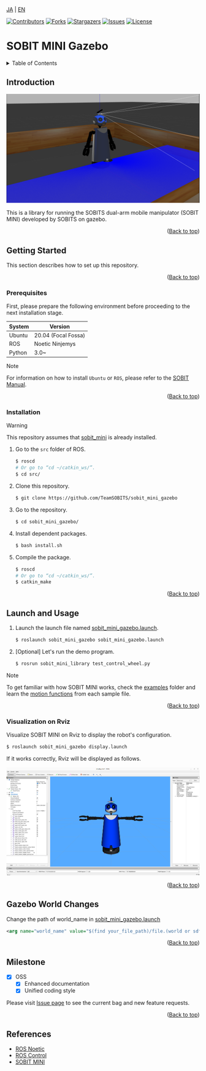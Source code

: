 <a name="readme-top"></a>

[JA](README.md) | [EN](README.en.md)

[![Contributors][contributors-shield]][contributors-url]
[![Forks][forks-shield]][forks-url]
[![Stargazers][stars-shield]][stars-url]
[![Issues][issues-shield]][issues-url]
[![License][license-shield]][license-url]

# SOBIT MINI Gazebo

<!--TABLE OF CONTENTS-->
<details>
   <summary>Table of Contents</summary>
   <ol>
    <li>
      <a href="#introduction">Introduction</a>
    </li>
    <li>
      <a href="#getting-started">Getting Started</a>
      <ul>
        <li><a href="#prerequisites">Prerequisites</a></li>
        <li><a href="#installation">Installation</a></li>
      </ul>
    </li>
    <li>
    <a href="#launch-and-usage">Launch and Usage</a>
      <ul>
        <li><a href="#visualization-on-rviz">Visualization on Rviz</a></li>
      </ul>
    </li>
    <li><a href="#gazebo-world-changes">Gazebo World Changes</a></li>
    <li><a href="#milestone">Milestone</a></li>
    <li><a href="#references">References</a></li>
   </ol>
</details>

<!--Introduction to the Repository-->
## Introduction
![](img/sobit_mini_gazebo.png)

This is a library for running the SOBITS dual-arm mobile manipulator (SOBIT MINI) developed by SOBITS on gazebo.

<p align="right">(<a href="#readme-top">Back to top</a>)</p>


<!-- Getting Started -->
## Getting Started

This section describes how to set up this repository.
<p align="right">(<a href="#readme-top">Back to top</a>)</p>


### Prerequisites

First, please prepare the following environment before proceeding to the next installation stage.

| System  | Version |
| ------------- | ------------- |
| Ubuntu | 20.04 (Focal Fossa) |
| ROS | Noetic Ninjemys |
| Python | 3.0~ |

> [!NOTE]
> For information on how to install `Ubuntu` or `ROS`, please refer to the [SOBIT Manual](https://github.com/TeamSOBITS/sobits_manual#%E9%96%8B%E7%99%BA%E7%92%B0%E5%A2%83%E3%81%AB%E3%81%A4%E3%81%84%E3%81%A6).

<p align="right">(<a href="#readme-top">Back to top</a>)</p>


### Installation

> [!WARNING]
> This repository assumes that [sobit_mini](https://github.com/TeamSOBITS/sobit_mini.git) is already installed.

1. Go to the `src` folder of ROS.
   ```sh
   $ roscd
   # Or go to “cd ~/catkin_ws/”.
   $ cd src/
   ```
2. Clone this repository.
   ```sh
   $ git clone https://github.com/TeamSOBITS/sobit_mini_gazebo
   ```
3. Go to the repository.
   ```sh
   $ cd sobit_mini_gazebo/
   ```
4. Install dependent packages.
   ```sh
   $ bash install.sh
   ```
5. Compile the package.
   ```sh
   $ roscd
   # Or go to “cd ~/catkin_ws/”.
   $ catkin_make
   ```

<p align="right">(<a href="#readme-top">Back to top</a>)</p>


<!-- Launch and Usage -->
## Launch and Usage

1. Launch the launch file named [sobit_mini_gazebo.launch](sobit_mini_gazebo/sobit_mini_gazebo/launch/sobit_mini_gazebo.launch).
   ```sh
   $ roslaunch sobit_mini_gazebo sobit_mini_gazebo.launch
   ```
2. [Optional] Let's run the demo program.
   ```sh
   $ rosrun sobit_mini_library test_control_wheel.py
   ```

> [!NOTE]
> To get familiar with how SOBIT MINI works, check the [examples](sobit_mini_library/example/) folder and learn the [motion functions](https://github.com/TeamSOBITS/sobit_mini.git) from each sample file.

<p align="right">(<a href="#readme-top">Back to top</a>)</p>


### Visualization on Rviz

Visualize SOBIT MINI on Rviz to display the robot's configuration.

```sh
$ roslaunch sobit_mini_gazebo display.launch
```

If it works correctly, Rviz will be displayed as follows.

![SOBIT MINI Display with Rviz](img/sobit_mini_display.png)

<p align="right">(<a href="#readme-top">Back to top</a>)</p>


<!-- Gazebo World Changes -->
## Gazebo World Changes

Change the path of world_name in [sobit_mini_gazebo.launch](launch/sobit_mini_gazebo.launch)
```xml
<arg name="world_name" value="$(find your_file_path)/file.(world or sdf)"/>
```

<p align="right">(<a href="#readme-top">Back to top</a>)</p>


<!-- Milestone -->
## Milestone

- [x] OSS
    - [x] Enhanced documentation
    - [x] Unified coding style

Please visit [Issue page][issues-url] to see the current bag and new feature requests.

<p align="right">(<a href="#readme-top">Back to top</a>)</p>

<!-- References -->
## References

* [ROS Noetic](http://wiki.ros.org/noetic)
* [ROS Control](http://wiki.ros.org/ros_control)
* [SOBIT MINI](https://github.com/TeamSOBITS/sobit_mini)


<!-- MARKDOWN LINKS & IMAGES -->
<!-- https://www.markdownguide.org/basic-syntax/#reference-style-links -->
[contributors-shield]: https://img.shields.io/github/contributors/TeamSOBITS/sobit_mini_gazebo.svg?style=for-the-badge
[contributors-url]: https://github.com/TeamSOBITS/sobit_mini_gazebo/graphs/contributors
[forks-shield]: https://img.shields.io/github/forks/TeamSOBITS/sobit_mini_gazebo.svg?style=for-the-badge
[forks-url]: https://github.com/TeamSOBITS/sobit_mini_gazebo/network/members
[stars-shield]: https://img.shields.io/github/stars/TeamSOBITS/sobit_mini_gazebo.svg?style=for-the-badge
[stars-url]: https://github.com/TeamSOBITS/sobit_mini_gazebo/stargazers
[issues-shield]: https://img.shields.io/github/issues/TeamSOBITS/sobit_mini_gazebo.svg?style=for-the-badge
[issues-url]: https://github.com/TeamSOBITS/sobit_mini_gazebo/issues
[license-shield]: https://img.shields.io/github/license/TeamSOBITS/sobit_mini_gazebo.svg?style=for-the-badge
[license-url]: LICENSE
